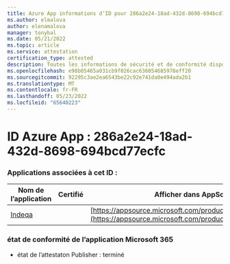 ```yaml
---
title: Azure App informations d’ID pour 286a2e24-18ad-432d-8698-694bcd77ecfc
ms.author: elmalova
author: elenamalova
manager: tonybal
ms.date: 05/21/2022
ms.topic: article
ms.service: attestation
certification_type: attested
description: Toutes les informations de sécurité et de conformité disponibles pour 286a2e24-18ad-432d-8698-694bcd77ecfc.
ms.openlocfilehash: e98b05465a031cb9f026cac636054685978eff20
ms.sourcegitcommit: 92295c3ae2ea6543be22c92e741da0e494ada2b1
ms.translationtype: MT
ms.contentlocale: fr-FR
ms.lasthandoff: 05/23/2022
ms.locfileid: "65640223"
---
```

# <a name="azure-app-id-286a2e24-18ad-432d-8698-694bcd77ecfc"></a>ID Azure App : 286a2e24-18ad-432d-8698-694bcd77ecfc


### <a name="apps-associated-with-this-id"></a>Applications associées à cet ID :
| **Nom de l’application** | **Certifié** | **Afficher dans AppSource** |
|--------------|---------------|-----------------------|
| [Indeqa](../forward/WA200003277.md) |  | [https://appsource.microsoft.com/product/office/WA200003277](https://appsource.microsoft.com/product/office/WA200003277) |

### <a name="microsoft-365-app-compliance-status"></a>état de conformité de l’application Microsoft 365
- état de l’attestaton Publisher : terminé

